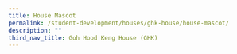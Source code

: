 ```yaml
---
title: House Mascot
permalink: /student-development/houses/ghk-house/house-mascot/
description: ""
third_nav_title: Goh Hood Keng House (GHK)
---
```

